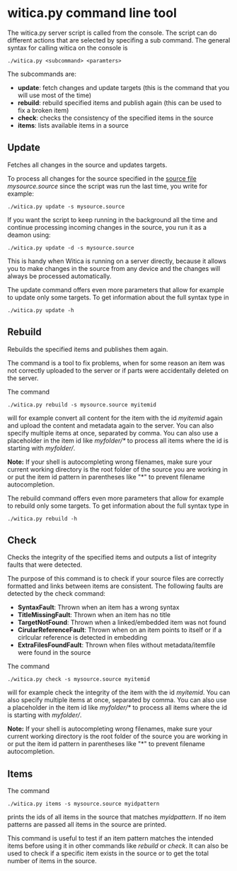 # witica.py command line tool

The witica.py server script is called from the console. The script can do different actions that are selected by specifing a sub command. The general syntax for calling witica on the console is

	./witica.py <subcommand> <paramters>

The subcommands are:

* **update**: fetch changes and update targets (this is the command that you will use most of the time)
* **rebuild**: rebuild specified items and publish again (this can be used to fix a broken item)
* **check**: checks the consistency of the specified items in the source
* **items**: lists available items in a source

## Update
Fetches all changes in the source and updates targets.

To process all changes for the source specified in the [source file](!doc/source) *mysource.source* since the script was run the last time, you write for example:

	./witica.py update -s mysource.source

If you want the script to keep running in the background all the time and continue processing incoming changes in the source, you run it as a deamon using:

	./witica.py update -d -s mysource.source

This is handy when Witica is running on a server directly, because it allows you to make changes in the source from any device and the changes will always be processed automatically.

The update command offers even more parameters that allow for example to update only some targets. To get information about the full syntax type in

	./witica.py update -h

## Rebuild
Rebuilds the specified items and publishes them again.

The command is a tool to fix problems, when for some reason an item was not correctly uploaded to the server or if parts were accidentally deleted on the server.

The command

	./witica.py rebuild -s mysource.source myitemid

will for example convert all content for the item with the id *myitemid* again and upload the content and metadata again to the server. You can also specify multiple items at once, separated by comma. You can also use a placeholder in the item id like *myfolder/\** to process all items where the id is starting with *myfolder/*.

**Note:** If your shell is autocompleting wrong filenames, make sure your current working directory is the root folder of the source you are working in or put the item id pattern in parentheses like "\*" to prevent filename autocompletion.

The rebuild command offers even more parameters that allow for example to rebuild only some targets. To get information about the full syntax type in

	./witica.py rebuild -h

## Check

Checks the integrity of the specified items and outputs a list of integrity faults that were detected.

The purpose of this command is to check if your source files are correctly formatted and links between items are consistent. The following faults are detected by the check command:

* **SyntaxFault**: Thrown when an item has a wrong syntax
* **TitleMissingFault**: Thrown when an item has no title 
* **TargetNotFound**: Thrown when a linked/embedded item was not found
* **CirularReferenceFault**:	 Thrown when on an item points to itself or if a cirlcular reference is detected in embedding
* **ExtraFilesFoundFault**: Thrown when files without metadata/itemfile were found in the source

The command

	./witica.py check -s mysource.source myitemid

will for example check the integrity of the item with the id *myitemid*. You can also specify multiple items at once, separated by comma. You can also use a placeholder in the item id like *myfolder/\** to process all items where the id is starting with *myfolder/*.

**Note:** If your shell is autocompleting wrong filenames, make sure your current working directory is the root folder of the source you are working in or put the item id pattern in parentheses like "\*" to prevent filename autocompletion.


## Items

The command

	./witica.py items -s mysource.source myidpattern

prints the ids of all items in the source that matches *myidpattern*. If no item patterns are passed all items in the source are printed.

This command is useful to test if an item pattern matches the intended items before using it in other commands like *rebuild* or *check*. It can also be used to check if a specific item exists in the source or to get the total number of items in the source.